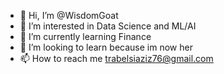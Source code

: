 - 👋 Hi, I’m @WisdomGoat
- 👀 I’m interested in Data Science and ML/AI
- 🌱 I’m currently learning Finance
- 💞️ I’m looking to learn because im now her
- 📫 How to reach me trabelsiaziz76@gmail.com

<!---
WisdomGoat/WisdomGoat is a ✨ special ✨ repository because its `README.md` (this file) appears on your GitHub profile.
You can click the Preview link to take a look at your changes.
--->
